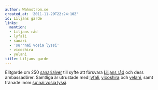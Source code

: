 ```yaml
---
author: Wahnstrom.se
created_at: '2011-11-29T22:24:10Z'
id: Liljans garde
links:
  mention:
  - Liljans råd
  - lyfali
  - sanari
  - 'su''nai vosia lyssi'
  - vicoshira
  - yelani
title: Liljans garde
---
```


Elitgarde om 250 [sanarialver] till syfte att försvara [Liljans råd] och dess ambassadörer. Samtliga
är utrustade med [lyfali], [vicoshira] och [yelani], samt tränade inom [su'nai vosia lyssi].

  [sanarialver]: sanari
  [Liljans råd]: Liljans_råd
  [lyfali]: lyfali
  [vicoshira]: vicoshira
  [yelani]: yelani
  [su'nai vosia lyssi]: sunai_vosia_lyssi